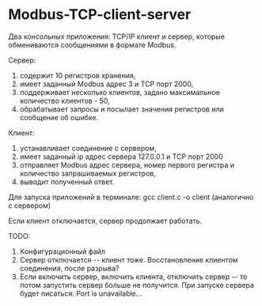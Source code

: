 # Modbus-TCP-client-server
Два консольных приложения: TCP/IP клиент и сервер, которые обмениваются сообщениями в формате Modbus.

Сервер:
1) содержит 10 регистров хранения,
2) имеет заданный Modbus адрес 3 и TCP порт 2000,
3) поддерживает несколько клиентов, задано максимальное количество клиентов - 50, 
4) обрабатывает запросы и посылает значения регистров или сообщение об ошибке.

Клиент:
1) устанавливает соединение с сервером, 
2) имеет заданный ip адрес сервера 127.0.0.1 и TCP порт 2000
3) отправляет Modbus адрес сервера, номер первого регистра и количество запрашиваемых регистров,
4) выводит полученный ответ.

Для запуска приложений в терминале: gcc client.c -o client (аналогично с сервером)

Если клиент отключается, сервер продолжает работать.

TODO:
1)	Конфигурационный файл 
2)	Сервер отключается -- клиент тоже. Восстановление клиентом соединения, после разрыва?
3)	Если включить сервер, включить клиента, отключить сервер -- то потом запустить сервер больше не получится. При запуске сервера будет писаться: Port is unavailable...
